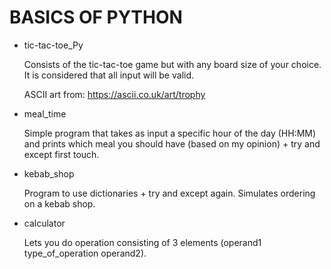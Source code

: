 # BASICS OF PYTHON

- tic-tac-toe_Py
  
  Consists of the tic-tac-toe game but with any board size of your choice. It is considered that all input will be valid.

  ASCII art from: https://ascii.co.uk/art/trophy

- meal_time
  
  Simple program that takes as input a specific hour of the day (HH:MM) and prints which meal you should have (based on my opinion) + try and except first touch.

- kebab_shop

  Program to use dictionaries + try and except again. Simulates ordering on a kebab shop.

- calculator

  Lets you do operation consisting of 3 elements (operand1 type_of_operation operand2).

